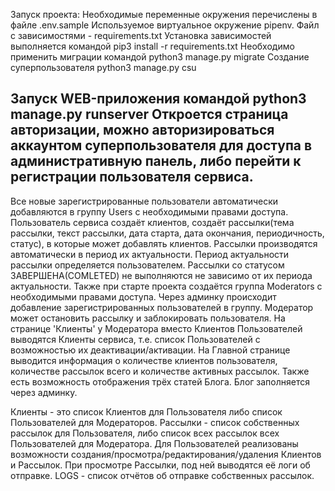 Запуск проекта:
Необходимые переменные окружения перечислены в файле .env.sample
Используемое виртуальное окружение pipenv.
Файл с зависимостями - requirements.txt
Установка зависимостей выполняется командой
  pip3 install -r requirements.txt
Необходимо применить миграции командой
  python3 manage.py migrate
Создание суперпользователя
  python3 manage.py csu

Запуск WEB-приложения командой
  python3 manage.py runserver
Откроется страница авторизации, можно авторизироваться аккаунтом суперпользователя для доступа в административную панель, либо перейти к регистрации пользователя сервиса.
-----------
Все новые зарегистрированные пользователи автоматически добавляются в группу Users с необходимыми правами доступа.
Пользователь сервиса создаёт клиентов, создаёт рассылки(тема рассылки, текст рассылки, дата старта, дата окончания, периодичность, статус), в которые может добавлять клиентов.
Рассылки производятся автоматически в период их актуальности. Период актуальности рассылки определяется пользователем.
Рассылки со статусом ЗАВЕРШЕНА(COMLETED) не выполняются не зависимо от их периода актуальности.
Также при старте проекта создаётся группа Moderators с необходимыми правами доступа.
Через админку происходит добавление зарегистрированных пользователей в группу.
Модератор может остановить рассылку и заблокировать пользователя.
На странице 'Клиенты' у Модератора вместо Клиентов Пользователей выводятся Клиенты сервиса, т.е. список Пользователей с возможностью их деактивации/активации.
На Главной странице выводится информация о количестве клиентов пользователя, количестве рассылок всего и количестве активных рассылок. Также есть возможность отображения трёх статей Блога. Блог заполняется через админку.

Клиенты - это список Клиентов для Пользователя либо список Пользователей для Модераторов.
Рассылки - список собственных рассылок для Пользователя, либо список всех рассылок всех Пользователей для Модератора.
Для Пользователей реализованы возможности создания/просмотра/редактирования/удаления Клиентов и Рассылок.
При просмотре Рассылки, под ней выводятся её логи об отправке.
LOGS - список отчётов об отправке собственных рассылок.